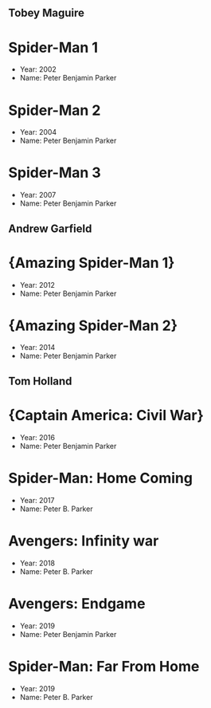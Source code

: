 ## Tobey Maguire
# Spider-Man 1

- Year: 2002
- Name: Peter Benjamin Parker

# Spider-Man 2

- Year: 2004
- Name: Peter Benjamin Parker

# Spider-Man 3

- Year: 2007
- Name: Peter Benjamin Parker

## Andrew Garfield
# {Amazing Spider-Man 1}

- Year: 2012
- Name: Peter Benjamin Parker

# {Amazing Spider-Man 2}

- Year: 2014
- Name: Peter Benjamin Parker

## Tom Holland
# {Captain America: Civil War}

- Year: 2016
- Name: Peter Benjamin Parker

# Spider-Man: Home Coming

- Year: 2017
- Name: Peter B. Parker

# Avengers: Infinity war

- Year: 2018
- Name: Peter B. Parker

# Avengers: Endgame

- Year: 2019
- Name: Peter Benjamin Parker

# Spider-Man: Far From Home

- Year: 2019
- Name: Peter B. Parker
